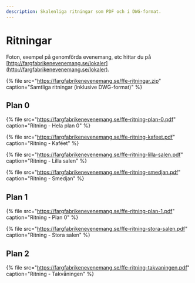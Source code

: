 ```yaml
---
description: Skalenliga ritningar som PDF och i DWG-format.
---
```


# Ritningar

Foton, exempel på genomförda evenemang, etc hittar du på [http://fargfabrikenevenemang.se/lokaler](http://fargfabrikenevenemang.se/lokaler).

{% file src="https://fargfabrikenevenemang.se/ffe-ritningar.zip" caption="Samtliga ritningar \(inklusive DWG-format\)" %}

## Plan 0

{% file src="https://fargfabrikenevenemang.se/ffe-ritning-plan-0.pdf" caption="Ritning - Hela plan 0" %}

{% file src="https://fargfabrikenevenemang.se/ffe-ritning-kafeet.pdf" caption="Ritning - Kaféet" %}

{% file src="https://fargfabrikenevenemang.se/ffe-ritning-lilla-salen.pdf" caption="Ritning - Lilla salen" %}

{% file src="https://fargfabrikenevenemang.se/ffe-ritning-smedjan.pdf" caption="Ritning - Smedjan" %}

## Plan 1

{% file src="https://fargfabrikenevenemang.se/ffe-ritning-plan-1.pdf" caption="Ritning - Plan 0" %}

{% file src="https://fargfabrikenevenemang.se/ffe-ritning-stora-salen.pdf" caption="Ritning - Stora salen" %}

## Plan 2

{% file src="https://fargfabrikenevenemang.se/ffe-ritning-takvaningen.pdf" caption="Ritning - Takvåningen" %}
